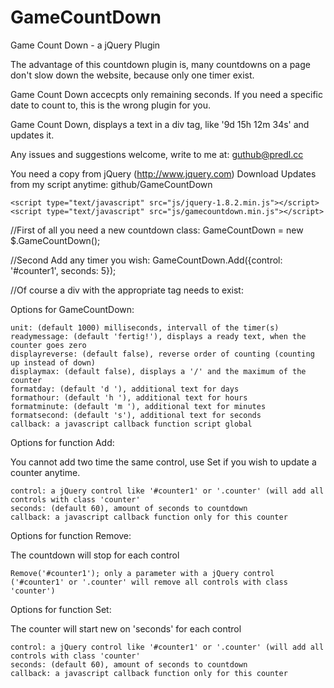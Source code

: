 GameCountDown
=============

Game Count Down - a jQuery Plugin

The advantage of this countdown plugin is, many countdowns on a page don't slow down the website, because only one timer exist.

Game Count Down accecpts only remaining seconds. If you need a specific date to count to, this is the wrong plugin for you.

Game Count Down, displays a text in a div tag, like '9d 15h 12m 34s' and updates it.

Any issues and suggestions welcome, write to me at: guthub@predl.cc

You need a copy from jQuery (http://www.jquery.com)
Download Updates from my script anytime: github/GameCountDown

	<script type="text/javascript" src="js/jquery-1.8.2.min.js"></script>
	<script type="text/javascript" src="js/gamecountdown.min.js"></script>

//First of all you need a new countdown class:
GameCountDown = new $.GameCountDown();

//Second Add any timer you wish:
GameCountDown.Add({control: '#counter1', seconds: 5});

//Of course a div with the appropriate tag needs to exist:
<div id="counter1"></div>

Options for GameCountDown:

	unit: (default 1000) milliseconds, intervall of the timer(s)
	readymessage: (default 'fertig!'), displays a ready text, when the counter goes zero
	displayreverse: (default false), reverse order of counting (counting up instead of down)
	displaymax: (default false), displays a '/' and the maximum of the counter
	formatday: (default 'd '), additional text for days
	formathour: (default 'h '), additional text for hours
	formatminute: (default 'm '), additional text for minutes
	formatsecond: (default 's'), additional text for seconds
	callback: a javascript callback function script global

Options for function Add:

You cannot add two time the same control, use Set if you wish to update a counter anytime.

	control: a jQuery control like '#counter1' or '.counter' (will add all controls with class 'counter'
	seconds: (default 60), amount of seconds to countdown
	callback: a javascript callback function only for this counter

Options for function Remove:

The countdown will stop for each control

	Remove('#counter1'); only a parameter with a jQuery control ('#counter1' or '.counter' will remove all controls with class 'counter')

Options for function Set:

The counter will start new on 'seconds' for each control

	control: a jQuery control like '#counter1' or '.counter' (will add all controls with class 'counter'
	seconds: (default 60), amount of seconds to countdown
	callback: a javascript callback function only for this counter

